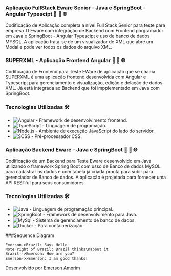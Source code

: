 ### Aplicação FullStack Eware Senior - Java e SpringBoot - Angular Typescipt 🚀 🔄 🌐 

Codificação de Aplicação completa a nível Full Stack Senior para teste para empresa TI Eware com integração de Backend com Frontend porgramador em Java e SpringBoot - Angular Typescipt e uso de banco de dados MYSQL.
A aplicação trata-se de um visualizador de XML que abre um Modal e pode ver todos os dados do arquivo XML.


### SUPERXML - Aplicação Frontend Angular 🚀 🔄 🌐

Codificação de Frontend para Teste EWare de aplicação  que se chama SUPERXML é uma aplicação frontend desenvolvida com Angular e Typescript para gerenciamento e visualização, edição e delação de dados XML. Já está integrada ao Backend que foi impplementado em Java com SpringBoot.

### Tecnologias Utilizadas 🛠️

- ![Angular](https://img.shields.io/badge/-Angular-DD0031?style=flat-square&logo=angular&logoColor=white) - Framework de desenvolvimento frontend.
- ![TypeScript](https://img.shields.io/badge/-TypeScript-3178C6?style=flat-square&logo=typescript&logoColor=white) - Linguagem de programação.
- ![Node.js](https://img.shields.io/badge/-Node.js-339933?style=flat-square&logo=node.js&logoColor=white) - Ambiente de execução JavaScript do lado do servidor.
- ![SCSS](https://img.shields.io/badge/-SCSS-CC6699?style=flat-square&logo=sass&logoColor=white) - Pré-processador CSS.


### Aplicação Backend Eware - Java e SpringBoot 🚀 🔄 🌐

Codificação de um Backend para Teste Eware desenvolvido em Java utilizando o framework Spring Boot com usso de Banco de dados MySQL para cadastrar os dados e com tabela já criada pronta para subir para gerenciador de Banco de dados. A aplicação é projetada para fornecer uma API RESTful para seus consumidores.

### Tecnologias Utilizadas 🛠️

- ![Java](https://img.shields.io/badge/-Java-007396?style=flat-square&logo=java&logoColor=white) - Linguagem de programação principal.
- ![SpringBoot](https://img.shields.io/badge/-SpringBoot-6DB33F?style=flat-square&logo=spring&logoColor=white) - Framework de desenvolvimento para Java.
- ![MySql](https://img.shields.io/badge/-MySQL-4479A1?style=flat-square&logo=mysql&logoColor=white) - Sistema de gerenciamento de banco de dados.
- ![Docker](https://img.shields.io/badge/-Docker-2496ED?style=flat-square&logo=docker&logoColor=white) - Para containerização.



###Sequence Diagram
                    
```seq
Emerson->Brazil: Says Hello 
Note right of Brazil: Brazil thinks\nabout it 
Brazil-->Emerson: How are you? 
Emerson->>Emerson: I am good thanks!
```



Desenvolvido por [Emerson Amorim](link_do_seu_perfil_no_GitHub)

